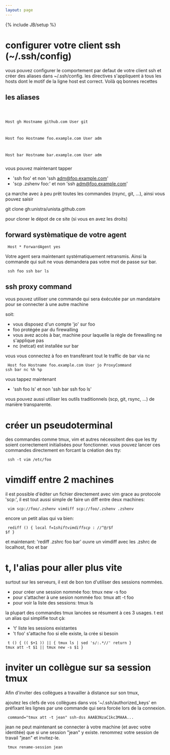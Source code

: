 ```yaml
---
layout: page
---
```

{% include JB/setup %}

# configurer votre client ssh (~/.ssh/config)

vous pouvez configurer le comportement par defaut de votre client ssh et créer
des aliases dans ~/.ssh/config. les directives s'appliquent à tous les hosts
dont le motif de la ligne host est correct. Voilà qq bonnes recettes

## les aliases

<code><pre>

Host gh
Hostname github.com
User git

Host foo
Hostname foo.example.com
User adm

Host bar
Hostname bar.example.com
User adm
</pre></code>

vous pouvez maintenant tapper

* 'ssh foo' et non 'ssh adm@foo.example.com'
* 'scp .zshenv foo:' et non 'ssh adm@foo.example.com'

ça marche avec à peu prêt toutes les commandes (rsync, git, …), ainsi vous
pouvez saisir

git clone gh:unistra/unista.github.com

pour cloner le dépot de ce site (si vous en avez les droits)

## forward  systèmatique de votre agent

<code><pre>
Host *
ForwardAgent yes
</pre></code>

Votre agent sera maintenant systématiquement retransmis. Ainsi la commande qui
suit ne vous demandera pas votre mot de passe sur bar.

<code><pre>
ssh foo ssh bar ls
</pre></code>

## ssh proxy command

vous pouvez utiliser une commande qui sera éxécutée par un mandataire pour se connecter à une autre machine

soit:

* vous disposez d'un compte 'jo' sur foo
* foo protégée par du firewalling
* vous avez accès à bar, machine pour laquelle la règle de firewalling ne s'applique pas
* nc (netcat) est installée sur bar

vous vous connectez à foo en transférant tout le traffic de bar via nc

<code><pre>
Host foo
Hostname foo.example.com
User jo
ProxyCommand ssh bar nc %h %p
</pre></code>

vous tappez maintenant

* 'ssh foo ls' et non 'ssh bar ssh foo ls'

vous pouvez aussi utiliser les outils traditionnels (scp, git, rsync, …) de manière transparente.

# créer un pseudoterminal

des commandes comme tmux, vim et autres nécessitent des que les tty soient correctement initialisées pour fonctionner. vous pouvez lancer ces commandes directement en forcant la création des tty:

<code><pre>
ssh -t vim /etc/foo
</pre></code>

# vimdiff entre 2 machines

il est possible d'éditer un fichier directement avec vim grace au protocole 'scp:', il est tout aussi simple de faire un diff entre deux machines:

<code><pre>
vim scp://foo/.zshenv
vimdiff scp://foo/.zshenv .zshenv
</pre></code>

encore un petit alias qui va bien:

<code><pre>
rediff () {
        local f=$1
        shift
        vimdiff scp://$^@/$f $f
}
</pre></code>

et maintenant: 'rediff .zshrc foo bar' ouvre un vimdiff avec les .zshrc de localhost, foo et bar

# t, l'alias pour aller plus vite

surtout sur les serveurs, il est de bon ton d'utiliser des sessions nommées.

* pour créer une session nommée foo:  tmux new -s foo
* pour s'attacher à une sesion nommée foo: tmux att -t foo
* pour voir la liste des sessions: tmux ls

la plupart des commandes tmux lancées se résument à ces 3 usages. t est un alias qui simplifie tout çà:

* 't' liste les sessions existantes
* 't foo' s'attache foo si elle existe, la crée si besoin

<code><pre>
t () {
    (( $+1 )) || {
        tmux ls | sed 's/:.*//'
        return
    }
    tmux att -t $1 ||
        tmux new -s $1
}
</pre></code>

# inviter un collègue sur sa session tmux

Afin d'inviter des collègues a travailler à distance sur son tmux,

ajoutez les clefs de vos collègues dans vos '~/.ssh/authorized_keys'
en préfixant les lignes par une commande qui sera forcée lors de la connexion.

<code><pre>
command="tmux att -t jean" ssh-dss AAAB3NzaC1kc3MAAA...
</pre></code>

jean ne peut maintenant se connecter à votre machine (et avec votre identitée) que si une session "jean" y existe. renommez votre session de travail "jean" et invitez-le.

<code><pre>
tmux rename-session jean
</pre></code>

